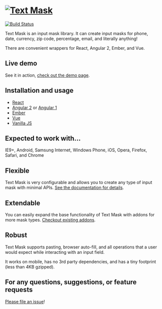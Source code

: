 # [![Text Mask](assets/logo.png)](https://github.com/im-open/text-mask/#readme)

[![Build Status](https://travis-ci.org/im-open/text-mask.svg?branch=master)](https://travis-ci.org/im-open/text-mask)

Text Mask is an input mask library. It can create input masks for phone, date, currency, zip code, percentage, email,
and literally anything!

There are convenient wrappers for React, Angular 2, Ember, and Vue.

## Live demo

See it in action, [check out the demo page](https://text-mask.github.io/text-mask/).

## Installation and usage

- [React](react#readme)
- [Angular 2](angular2#readme) or [Angular 1](angular1#readme)
- [Ember](ember#readme)
- [Vue](vue#readme)
- [Vanilla JS](vanilla#readme)

## Expected to work with...

IE9+, Android, Samsung Internet, Windows Phone, iOS, Opera, Firefox, Safari, and Chrome

## Flexible

Text Mask is very configurable and allows you to create any type of input mask with minimal APIs.
[See the documentation for details](https://github.com/im-open/text-mask/blob/master/componentDocumentation.md#readme).

## Extendable

You can easily expand the base functionality of Text Mask with addons for more mask types.
[Checkout existing addons](https://github.com/im-open/text-mask/tree/master/addons/#readme).

## Robust

Text Mask supports pasting, browser auto-fill, and all operations that a user would expect while interacting with
an input field.

It works on mobile, has no 3rd party dependencies, and has a tiny footprint (less than 4KB gzipped).

## For any questions, suggestions, or feature requests

[Please file an issue](https://github.com/im-open/text-mask/issues)!
